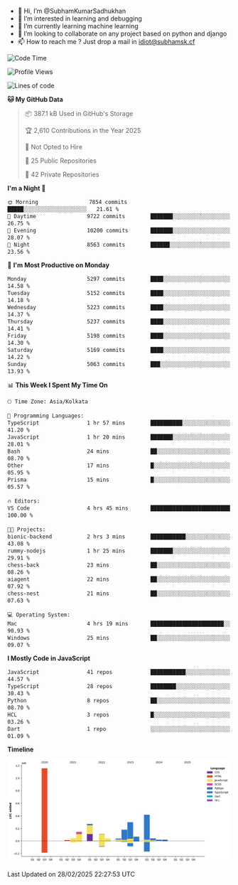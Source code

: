 - 👋 Hi, I’m @SubhamKumarSadhukhan
- 👀 I’m interested in learning and debugging
- 🌱 I’m currently learning machine learning
- 💞️ I’m looking to collaborate on any project based on python and django
- 📫 How to reach me ?
      Just drop a mail in idiot@subhamsk.cf

<!---
SubhamKumarSadhukhan/SubhamKumarSadhukhan is a ✨ special ✨ repository because its `README.md` (this file) appears on your GitHub profile.
You can click the Preview link to take a look at your changes.
--->


<!--START_SECTION:waka-->
![Code Time](http://img.shields.io/badge/Code%20Time-2%2C769%20hrs%201%20min-blue)

![Profile Views](http://img.shields.io/badge/Profile%20Views-4-blue)

![Lines of code](https://img.shields.io/badge/From%20Hello%20World%20I%27ve%20Written-2.8%20million%20lines%20of%20code-blue)

**🐱 My GitHub Data** 

> 📦 387.1 kB Used in GitHub's Storage 
 > 
> 🏆 2,610 Contributions in the Year 2025
 > 
> 🚫 Not Opted to Hire
 > 
> 📜 25 Public Repositories 
 > 
> 🔑 42 Private Repositories 
 > 
**I'm a Night 🦉** 

```text
🌞 Morning                7854 commits        █████░░░░░░░░░░░░░░░░░░░░   21.61 % 
🌆 Daytime                9722 commits        ███████░░░░░░░░░░░░░░░░░░   26.75 % 
🌃 Evening                10200 commits       ███████░░░░░░░░░░░░░░░░░░   28.07 % 
🌙 Night                  8563 commits        ██████░░░░░░░░░░░░░░░░░░░   23.56 % 
```
📅 **I'm Most Productive on Monday** 

```text
Monday                   5297 commits        ████░░░░░░░░░░░░░░░░░░░░░   14.58 % 
Tuesday                  5152 commits        ████░░░░░░░░░░░░░░░░░░░░░   14.18 % 
Wednesday                5223 commits        ████░░░░░░░░░░░░░░░░░░░░░   14.37 % 
Thursday                 5237 commits        ████░░░░░░░░░░░░░░░░░░░░░   14.41 % 
Friday                   5198 commits        ████░░░░░░░░░░░░░░░░░░░░░   14.30 % 
Saturday                 5169 commits        ████░░░░░░░░░░░░░░░░░░░░░   14.22 % 
Sunday                   5063 commits        ███░░░░░░░░░░░░░░░░░░░░░░   13.93 % 
```


📊 **This Week I Spent My Time On** 

```text
🕑︎ Time Zone: Asia/Kolkata

💬 Programming Languages: 
TypeScript               1 hr 57 mins        ██████████░░░░░░░░░░░░░░░   41.20 % 
JavaScript               1 hr 20 mins        ███████░░░░░░░░░░░░░░░░░░   28.01 % 
Bash                     24 mins             ██░░░░░░░░░░░░░░░░░░░░░░░   08.70 % 
Other                    17 mins             █░░░░░░░░░░░░░░░░░░░░░░░░   05.95 % 
Prisma                   15 mins             █░░░░░░░░░░░░░░░░░░░░░░░░   05.57 % 

🔥 Editors: 
VS Code                  4 hrs 45 mins       █████████████████████████   100.00 % 

🐱‍💻 Projects: 
bionic-backend           2 hrs 3 mins        ███████████░░░░░░░░░░░░░░   43.08 % 
rummy-nodejs             1 hr 25 mins        ███████░░░░░░░░░░░░░░░░░░   29.91 % 
chess-back               23 mins             ██░░░░░░░░░░░░░░░░░░░░░░░   08.26 % 
aiagent                  22 mins             ██░░░░░░░░░░░░░░░░░░░░░░░   07.92 % 
chess-nest               21 mins             ██░░░░░░░░░░░░░░░░░░░░░░░   07.63 % 

💻 Operating System: 
Mac                      4 hrs 19 mins       ███████████████████████░░   90.93 % 
Windows                  25 mins             ██░░░░░░░░░░░░░░░░░░░░░░░   09.07 % 
```

**I Mostly Code in JavaScript** 

```text
JavaScript               41 repos            ███████████░░░░░░░░░░░░░░   44.57 % 
TypeScript               28 repos            ████████░░░░░░░░░░░░░░░░░   30.43 % 
Python                   8 repos             ██░░░░░░░░░░░░░░░░░░░░░░░   08.70 % 
HCL                      3 repos             █░░░░░░░░░░░░░░░░░░░░░░░░   03.26 % 
Dart                     1 repo              ░░░░░░░░░░░░░░░░░░░░░░░░░   01.09 % 
```



**Timeline**

![Lines of Code chart](https://raw.githubusercontent.com/SubhamKumarSadhukhan/SubhamKumarSadhukhan/main/assets/bar_graph.png)


 Last Updated on 28/02/2025 22:27:53 UTC
<!--END_SECTION:waka-->
